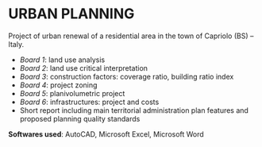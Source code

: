 # URBAN PLANNING
Project of urban renewal of a residential area in the town of Capriolo (BS) – Italy.

- *Board 1*: land use analysis
- *Board 2*: land use critical interpretation
- *Board 3*: construction factors: coverage ratio, building ratio index
- *Board 4*: project zoning
- *Board 5*: planivolumetric project
- *Board 6*: infrastructures: project and costs
- Short report including main territorial administration plan features and proposed planning quality standards

**Softwares used**: AutoCAD, Microsoft Excel, Microsoft Word

